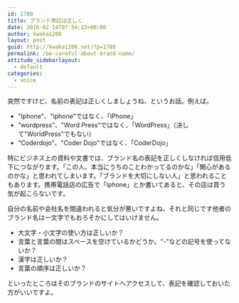 ```yaml
---
id: 1780
title: ブランド表記は正しく
date: 2016-02-14T07:54:13+00:00
author: kwaka1208
layout: post
guid: http://kwaka1208.net/?p=1780
permalink: /be-careful-about-brand-name/
attitude_sidebarlayout:
  - default
categories:
  - voice
---
```

突然ですけど、名前の表記は正しくしましょうね、というお話。例えば。

- "Iphone"、"iphone"ではなく、「iPhone」
- "wordpress"、"Word Press"ではなく、「WordPress」（決して"WorldPress"でもない）
- "Coderdojo"、"Coder Dojo"ではなく、「CoderDojo」

特にビジネス上の資料や文書では、ブランド名の表記を正しくしなければ信用低下につながります。「この人、本当にうちのことわかってるのかな」「関心があるのかな」と思われてしまいます。「ブランドを大切にしない人」と思われることもあります。携帯電話店の広告で「Iphone」とか書いてあると、その店は買う気が起こらないです。

自分の名前や会社名を間違われると気分が悪いですよね、それと同じです他者のブランド名は一文字でもおろそかにしてはいけません。

- 大文字・小文字の使い方は正しいか？
- 言葉と言葉の間はスペースを空けているかどうか。"-"などの記号を使ってないか？
- 漢字は正しいか？
- 言葉の順序は正しいか？

といったところはそのブランドのサイトへアクセスして、表記を確認しておいた方がいいですよ。